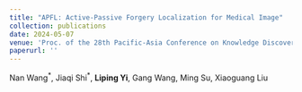 ```yaml
--- 
title: "APFL: Active-Passive Forgery Localization for Medical Image" 
collection: publications 
date: 2024-05-07
venue: 'Proc. of the 28th Pacific-Asia Conference on Knowledge Discovery and Data Mining (PAKDD)' 
paperurl: '' 
--- 
```

Nan Wang$^{\ast}$, Jiaqi Shi$^{\ast}$, **Liping Yi**, Gang Wang, Ming Su, Xiaoguang Liu
